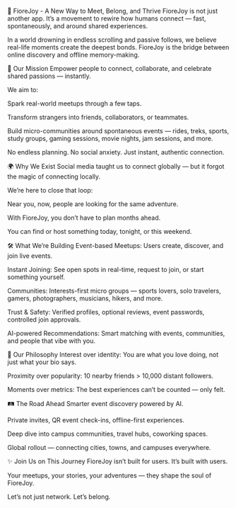 🌸 FioreJoy - A New Way to Meet, Belong, and Thrive
FioreJoy is not just another app.
It’s a movement to rewire how humans connect — fast, spontaneously, and around shared experiences.

In a world drowning in endless scrolling and passive follows, we believe real-life moments create the deepest bonds.
FioreJoy is the bridge between online discovery and offline memory-making.

🚀 Our Mission
Empower people to connect, collaborate, and celebrate shared passions — instantly.

We aim to:

Spark real-world meetups through a few taps.

Transform strangers into friends, collaborators, or teammates.

Build micro-communities around spontaneous events — rides, treks, sports, study groups, gaming sessions, movie nights, jam sessions, and more.

No endless planning. No social anxiety. Just instant, authentic connection.

🌍 Why We Exist
Social media taught us to connect globally —
but it forgot the magic of connecting locally.

We’re here to close that loop:

Near you, now, people are looking for the same adventure.

With FioreJoy, you don’t have to plan months ahead.

You can find or host something today, tonight, or this weekend.

🛠️ What We’re Building
Event-based Meetups: Users create, discover, and join live events.

Instant Joining: See open spots in real-time, request to join, or start something yourself.

Communities: Interests-first micro groups — sports lovers, solo travelers, gamers, photographers, musicians, hikers, and more.

Trust & Safety: Verified profiles, optional reviews, event passwords, controlled join approvals.

AI-powered Recommendations: Smart matching with events, communities, and people that vibe with you.

🧭 Our Philosophy
Interest over identity: You are what you love doing, not just what your bio says.

Proximity over popularity: 10 nearby friends > 10,000 distant followers.

Moments over metrics: The best experiences can’t be counted — only felt.

🛤️ The Road Ahead
Smarter event discovery powered by AI.

Private invites, QR event check-ins, offline-first experiences.

Deep dive into campus communities, travel hubs, coworking spaces.

Global rollout — connecting cities, towns, and campuses everywhere.

✨ Join Us on This Journey
FioreJoy isn’t built for users.
It’s built with users.

Your meetups, your stories, your adventures — they shape the soul of FioreJoy.

Let’s not just network.
Let’s belong.
